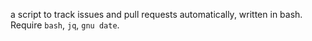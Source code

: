 a script to track issues and pull requests automatically, written in bash. Require `bash`, `jq`, `gnu date`.
